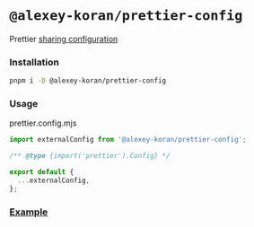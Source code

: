 # `@alexey-koran/prettier-config`

Prettier [sharing configuration](https://prettier.io/docs/en/configuration.html#sharing-configurations)

### Installation

```bash
pnpm i -D @alexey-koran/prettier-config
```

### Usage


prettier.config.mjs

```js
import externalConfig from '@alexey-koran/prettier-config';

/** @type {import('prettier').Config} */

export default {
  ...externalConfig,
};
```

### [Example](https://github.com/alexey-koran/react-template/blob/main/prettier.config.mjs)
